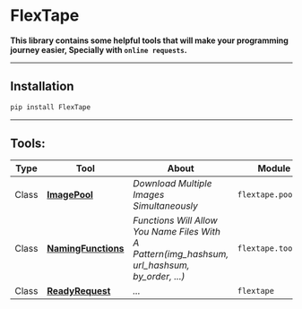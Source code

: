 # FlexTape
**This library contains some helpful tools that will make your programming journey easier, Specially with `online requests`.**
***
## Installation
```bash
pip install FlexTape
```
---

## Tools:

|Type     |Tool|About|Module|
|---------|----|-----|--------|
|Class    |[**ImagePool**](docs/tools/ImagePool.md)            |_Download Multiple Images Simultaneously_|`flextape.pools`|
|Class    |[**NamingFunctions**](docs/tools/NamingFunctions.md)|_Functions Will Allow You Name Files With A Pattern(img_hashsum, url_hashsum, by_order, ...)_|`flextape.toolkit`|
|Class    |[**ReadyRequest**](docs/tools/ReadyRequest.md)      |_..._|`flextape`|

